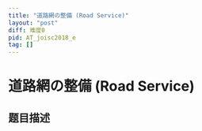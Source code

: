 ```yaml
---
title: "道路網の整備 (Road Service)"
layout: "post"
diff: 难度0
pid: AT_joisc2018_e
tag: []
---
```


# 道路網の整備 (Road Service)

## 题目描述

[problemUrl]: https://atcoder.jp/contests/joisc2018/tasks/joisc2018_e




